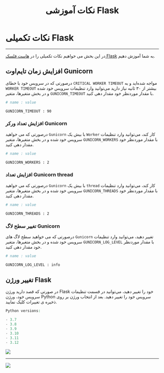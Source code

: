 ﻿---
title: "نکات آموزشی Flask"
sidebar_label: "نکات تکمیلی"
description: "در این بخش می خواهیم نکات تکمیلی را در هاست فلسک Flask به شما آموزش دهیم."
---

# نکات تکمیلی Flask
---

در این بخش می خواهیم نکات تکمیلی را در [هاست فلسک Flask](https://chabokan.net/flask/) به شما آموزش دهیم.


## افزایش زمان تایم‌اوت Gunicorn

درصورتی که در سرویس خود با خطای `CRITICAL WORKER TIMEOUT` مواجه شده‌اید و به `WORKER TIMEOUT` بیشتر از ۳۰ ثانیه نیاز دارید می‌توانید وارد تنظیمات سرویس خود شده و در بخش متغیرها، متغیر `GUNICORN_TIMEOUT` با مقدار موردنظر خود مقدار دهی کنید.

```bash
# name : value

GUNICORN_TIMEOUT : 90
```

### افزایش تعداد ورکر Gunicorn

درصورتی که می خواهید `Gunicorn` با بیش یک `Worker` کار کند، می‌توانید وارد تنظیمات سرویس خود شده و در بخش متغیرها، متغیر `GUNICORN_WORKERS` با مقدار موردنظر خود مقدار دهی کنید.

```bash
# name : value

GUNICORN_WORKERS : 2
```

### افزایش تعداد Gunicorn thread

درصورتی که می خواهید `Gunicorn` با بیش یک `thread` کار کند، می‌توانید وارد تنظیمات سرویس خود شده و در بخش متغیرها، متغیر `GUNICORN_THREADS` با مقدار موردنظر خود مقدار دهی کنید.

```bash
# name : value

GUNICORN_THREADS : 2
```

### تغییر سطح لاگ Gunicorn

درصورتی که می خواهید سطح لاگ های `Gunicorn` تغییر دهید، می‌توانید وارد تنظیمات سرویس خود شده و در بخش متغیرها، متغیر `GUNICORN_LOG_LEVEL` با مقدار موردنظر خود مقدار دهی کنید.

```bash
# name : value

GUNICORN_LOG_LEVEL : info
```
## تغییر ورژن Flask

در صورتی که قصد دارید ورژن Flask خود را تغییر دهید، می‌توانید در قسمت تنظیمات سرویس خود، ورژن Python سرویس خود را تغییر دهید. بعد از انتخاب ورژن بر روی ذخیره ی تغییرات کلیک نمایید.

```php
Python versions:

- 3.7
- 3.8
- 3.9
- 3.10
- 3.11
- 3.12
```

![](https://s1.chabokan.net/docs/images/flask-python-version.png)

---
<a href="https://hub.chabokan.net/fa/services/create/flask" ><img src="https://s1.chabokan.net/docs/images/flask-banner.png" /></a>